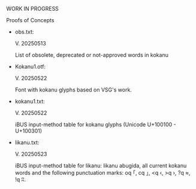 WORK IN PROGRESS

Proofs of Concepts

- obs.txt:
  
  V. 20250513

  List of obsolete, deprecated or not-approved words in kokanu

- Kokanu1.otf:

  V. 20250522

  Font with kokanu glyphs based on VSG's work. 

- kokanu1.txt:

  V. 20250522

  iBUS input-method table for kokanu glyphs (Unicode U+100100 - U+100301)
  
- likanu.txt:

  V. 20250523

  iBUS input-method table for likanu: likanu abugida, all current kokanu words
  and the following punctuation marks: oq	｢, cq	｣, <q	‹, >q	›, ?q	≈, !q	ʭ.

